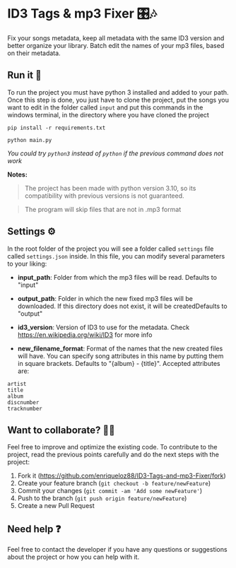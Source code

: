 # ID3 Tags & mp3 Fixer 🎛️​🎶​

Fix your songs metadata, keep all metadata with the same ID3 version and better organize your library. Batch edit the names of your mp3 files, based on their metadata.

## Run it 🚀

To run the project you must have python 3 installed and added to your path. Once this step is done, you just have to clone the project, put the songs you want to edit in the folder called <code>input</code> and put this commands in the windows terminal, in the directory where you have cloned the project

```
pip install -r requirements.txt
```

```
python main.py
```

_You could try <code>python3</code> instead of <code>python</code> if the previous command does not work_

**Notes:**

> The project has been made with python version 3.10, so its compatibility with previous versions is not guaranteed.

> The program will skip files that are not in .mp3 format

## Settings ⚙️​

In the root folder of the project you will see a folder called <code>settings</code> file called <code>settings.json</code> inside. In this file, you can modify several parameters to your liking:

- **input_path**: Folder from which the mp3 files will be read. Defaults to "input"

- **output_path**: Folder in which the new fixed mp3 files will be downloaded. If this directory does not exist, it will be createdDefaults to "output"

- **id3_version**: Version of ID3 to use for the metadata. Check https://en.wikipedia.org/wiki/ID3 for more info

- **new_filename_format**: Format of the names that the new created files will have. You can specify song attributes in this name by putting them in square brackets. Defaults to "{album} - {title}". Accepted attributes are:

```
artist
title
album
discnumber
tracknumber
```

## Want to collaborate? 🙋🏻

Feel free to improve and optimize the existing code. To contribute to the project, read the previous points carefully and do the next steps with the project:

1. Fork it (<https://github.com/enriqueloz88/ID3-Tags-and-mp3-Fixer/fork>)
2. Create your feature branch (`git checkout -b feature/newFeature`)
3. Commit your changes (`git commit -am 'Add some newFeature'`)
4. Push to the branch (`git push origin feature/newFeature`)
5. Create a new Pull Request

## Need help ❓

Feel free to contact the developer if you have any questions or suggestions about the project or how you can help with it.
